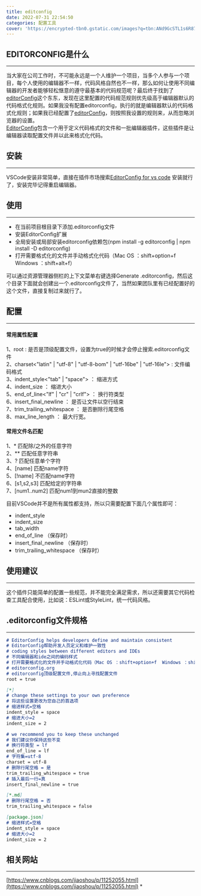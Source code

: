 ```yaml
---
title: editconfig
date: 2022-07-31 22:54:50
categories: 配置工具
cover: 'https://encrypted-tbn0.gstatic.com/images?q=tbn:ANd9GcSTL1s6R87D-Ez4SYTOCTNBdROUhQcLZZvB4g&usqp=CAU'
---
```


## EDITORCONFIG是什么

---

当大家在公司工作时，不可能永远是一个人维护一个项目，当多个人参与一个项目，每个人使用的编辑器不一样，代码风格自然也不一样，那么如何让使用不同编辑器的开发者能够轻松惬意的遵守最基本的代码规范呢？最后终于找到了[editorConfig](https://editorconfig.org/)这个东东，发现在这里配置的代码规范规则优先级高于编辑器默认的代码格式化规则。如果我没有配置editorconfig，执行的就是编辑器默认的代码格式化规则；如果我已经配置了[editorConfig](https://editorconfig.org/)，则按照我设置的规则来，从而忽略浏览器的设置。<br />[EditorConfig](https://editorconfig.org/)包含一个用于定义代码格式的文件和一批编辑器插件，这些插件是让编辑器读取配置文件并以此来格式化代码。
<a name="KIKI5"></a>
## 安装

---

VSCode安装非常简单，直接在插件市场搜索[EditorConfig for vs code](https://marketplace.visualstudio.com/items?itemName=EditorConfig.EditorConfig) 安装就行了，安装完毕记得重启编辑器。
<a name="KGXPk"></a>
## 使用

---

- 在当前项目根目录下添加.editorconfig文件
- 安装EditorConfig扩展 
- 全局安装或局部安装editorconfig依赖包(npm install -g editorconfig | npm install -D editorconfig)
- 打开需要格式化的文件并手动格式化代码（Mac OS ：shift+option+f  Windows ：shift+alt+f）

可以通过资源管理器侧栏的上下文菜单右键选择Generate .editorconfig，然后这个目录下面就会创建出一个.editorconfig文件了，当然如果团队里有已经配置好的这个文件，直接复制过来就行了。
<a name="Gly5U"></a>
## 配置

---

<a name="Nl7vs"></a>
#### 常用属性配置 
1、root<boolean>  :  是否是顶级配置文件，设置为true的时候才会停止搜索.editorconfig文件<br />2、charset<"latin" | "utf-8" | "utf-8-bom" | "utf-16be" | "utf-16le">     :    文件编码格式<br />3、indent_style<"tab" | "space">    ：  缩进方式<br />4、indent_size<number>    ：    缩进大小<br />5、end_of_line<"lf" | "cr" | "crlf">    ：    换行符类型<br />6、insert_final_newline<boolean>   ：     是否让文件以空行结束<br />7、trim_trailing_whitespace<boolean>  ：   是否删除行尾空格 <br />8、max_line_length<number>    ：    最大行宽。
<a name="FfkKp"></a>
#### 常用文件名匹配
1、*                  匹配除/之外的任意字符<br />2、**                 匹配任意字符串<br />3、?                 匹配任意单个字符<br />4、[name]                 匹配name字符 <br />5、[!name]                 不匹配name字符<br />6、[s1,s2,s3]                 匹配给定的字符串<br />7、[num1..num2]                 匹配num1到mun2直接的整数

目前VSCode并不是所有属性都支持，所以只需要配置下面几个属性即可：

- indent_style
- indent_size
- tab_width
- end_of_line （保存时）
- insert_final_newline （保存时）
- trim_trailing_whitespace （保存时）
<a name="gI2oo"></a>
## 使用建议

---

这个插件只能简单的配置一些规范，并不能完全满足需求，所以还需要其它代码检查工具配合使用，比如说：ESLint或StyleLint，统一代码风格。
<a name="W6j5F"></a>
## .editorconfig文件规格

---

```markdown
# EditorConfig helps developers define and maintain consistent
# EditorConfig帮助开发人员定义和维护一致性
# coding styles between different editors and IDEs
# 不同编辑器和ide之间的编码样式
# 打开需要格式化的文件并手动格式化代码（Mac OS ：shift+option+f  Windows ：shift+alt+f）
# editorconfig.org
# editorconfig顶级配置文件,停止向上寻找配置文件
root = true

[*]
# change these settings to your own preference
# 将这些设置更改为您自己的首选项
# 缩进样式=空格
indent_style = space
# 缩进大小=2
indent_size = 2

# we recommend you to keep these unchanged
# 我们建议你保持这些不变
# 换行符类型 = lf
end_of_line = lf
# 字符集=utf-8
charset = utf-8
# 删除行尾空格 = 是
trim_trailing_whitespace = true
# 插入最后一行=真
insert_final_newline = true

[*.md]
# 删除行尾空格 = 否
trim_trailing_whitespace = false

[package.json]
# 缩进样式=空格
indent_style = space
# 缩进大小=2
indent_size = 2
```
<a name="DWUdc"></a>
## 
<a name="gKxWQ"></a>
## 相关网站

---

[https://www.cnblogs.com/jiaoshou/p/11252055.html](https://www.cnblogs.com/jiaoshou/p/11252055.html) * 

